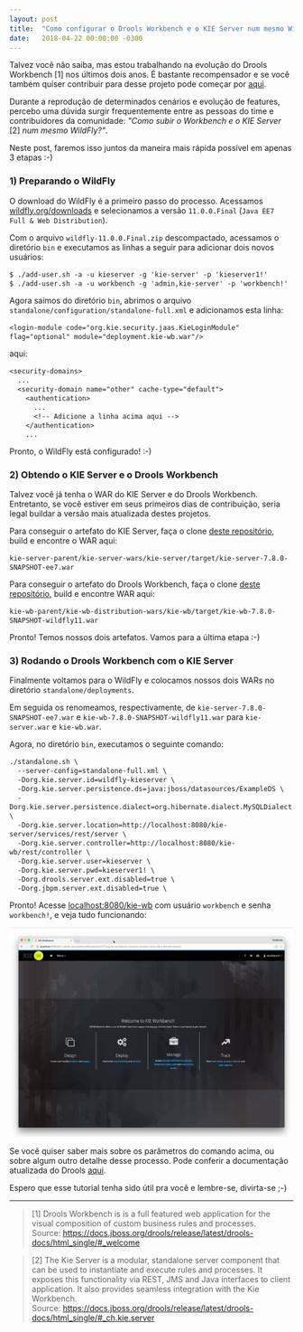 ```yaml
---
layout: post
title:  "Como configurar o Drools Workbench e o KIE Server num mesmo WildFly"
date:   2018-04-22 00:00:00 -0300
---
```


Talvez você não saiba, mas estou trabalhando na evolução do Drools Workbench [1] nos últimos dois anos. É bastante recompensador e se você também quiser contribuir para desse projeto pode começar por [aqui](https://github.com/kiegroup/droolsjbpm-build-bootstrap/blob/master/README.md).

Durante a reprodução de determinados cenários e evolução de features, percebo uma dúvida surgir frequentemente entre as pessoas do time e contribuidores da comunidade: _"Como subir o Workbench e o KIE Server_ [2] _num mesmo WildFly?"_.

Neste post, faremos isso juntos da maneira mais rápida possível em apenas 3 etapas :-)


### 1) Preparando o WildFly

O download do WildFly é a primeiro passo do processo. Acessamos [wildfly.org/downloads](http://wildfly.org/downloads) e selecionamos a versão `11.0.0.Final` (`Java EE7 Full & Web Distribution`).

Com o arquivo `wildfly-11.0.0.Final.zip` descompactado, acessamos o diretório `bin` e executamos as linhas a seguir para adicionar dois novos usuários:
```
$ ./add-user.sh -a -u kieserver -g 'kie-server' -p 'kieserver1!'
$ ./add-user.sh -a -u workbench -g 'admin,kie-server' -p 'workbench!'
```

Agora saímos do diretório `bin`, abrimos o arquivo `standalone/configuration/standalone-full.xml` e adicionamos esta linha:
```
<login-module code="org.kie.security.jaas.KieLoginModule" flag="optional" module="deployment.kie-wb.war"/>
```
aqui:
```
<security-domains>
  ...
  <security-domain name="other" cache-type="default">
    <authentication>
      ...
      <!-- Adicione a linha acima aqui -->
    </authentication>
    ...
```

Pronto, o WildFly está configurado! :-)


### 2) Obtendo o KIE Server e o Drools Workbench

Talvez você já tenha o WAR do KIE Server e do Drools Workbench. Entretanto, se você estiver em seus primeiros dias de contribuição, seria legal buildar a versão mais atualizada destes projetos.

Para conseguir o artefato do KIE Server, faça o clone [deste repositório](https://github.com/kiegroup/droolsjbpm-integration), build e encontre o WAR aqui:
```
kie-server-parent/kie-server-wars/kie-server/target/kie-server-7.8.0-SNAPSHOT-ee7.war
```
Para conseguir o artefato do Drools Workbench, faça o clone [deste repositório](https://github.com/kiegroup/kie-wb-distributions), build e encontre WAR aqui:
```
kie-wb-parent/kie-wb-distribution-wars/kie-wb/target/kie-wb-7.8.0-SNAPSHOT-wildfly11.war
```

Pronto! Temos nossos dois artefatos. Vamos para a última etapa :-)

### 3) Rodando o Drools Workbench com o KIE Server

Finalmente voltamos para o WildFly e colocamos nossos dois WARs no diretório `standalone/deployments`.

Em seguida os renomeamos, respectivamente, de `kie-server-7.8.0-SNAPSHOT-ee7.war` e `kie-wb-7.8.0-SNAPSHOT-wildfly11.war` para `kie-server.war` e `kie-wb.war`.

Agora, no diretório `bin`, executamos o seguinte comando:
```
./standalone.sh \
  --server-config=standalone-full.xml \
  -Dorg.kie.server.id=wildfly-kieserver \
  -Dorg.kie.server.persistence.ds=java:jboss/datasources/ExampleDS \
  -Dorg.kie.server.persistence.dialect=org.hibernate.dialect.MySQLDialect \
  -Dorg.kie.server.location=http://localhost:8080/kie-server/services/rest/server \
  -Dorg.kie.server.controller=http://localhost:8080/kie-wb/rest/controller \
  -Dorg.kie.server.user=kieserver \
  -Dorg.kie.server.pwd=kieserver1! \
  -Dorg.drools.server.ext.disabled=true \
  -Dorg.jbpm.server.ext.disabled=true \
```

Pronto! Acesse [localhost:8080/kie-wb](http://localhost:8080/kie-wb) com usuário `workbench` e senha `workbench!`, e veja tudo funcionando:

![Demo](/assets/wildfly-02-22.gif "Demo")

Se você quiser saber mais sobre os parâmetros do comando acima, ou sobre algum outro detalhe desse processo. Pode conferir a documentação atualizada do Drools [aqui](https://docs.jboss.org/drools/release/latest/drools-docs/html_single).

Espero que esse tutorial tenha sido útil pra você e lembre-se, divirta-se ;-)

---

> [1] Drools Workbench is is a full featured web application for the visual composition of custom business rules and processes.
> <br />Source: https://docs.jboss.org/drools/release/latest/drools-docs/html_single/#_welcome

> [2] The Kie Server is a modular, standalone server component that can be used to instantiate and execute rules and processes. It exposes this functionality via REST, JMS and Java interfaces to client application. It also provides seamless integration with the Kie Workbench.
> <br />Source: https://docs.jboss.org/drools/release/latest/drools-docs/html_single/#_ch.kie.server
